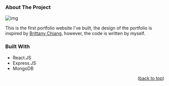 <a name="readme-top"></a>
<br />
### About The Project

<img src="https://media.discordapp.net/attachments/909697848831004734/1031581368469172275/New_Project.png?width=1117&height=671" alt="img" />

This is the first portfolio website I've built, the design of the portfolio is inspired by [Brittany Chiang](https://brittanychiang.com/), however, the code is written by myself. 


### Built With

* React.JS
* Express.JS
* MongoDB

<p align="right">(<a href="#readme-top">back to top</a>)</p>


